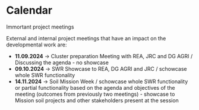 # Calendar
Immortant project meetings

External and internal project meetings that have an impact on the developmental work are:

- **11.09.2024** -> Cluster preparation Meeting with REA, JRC and DG AGRI / Discussing the agenda - no showcase
- **09.10.2024** -> SWR Showcase to REA, DG AGRI and JRC / schowcase whole SWR functionality 
- **14.11.2024** -> Soil Mission Week / schowcase whole SWR functionality or partial functionality based on the agenda and objectives  of the meeting (outcomes from previously two meetings) - showcase to Mission soil projects and other stakeholders present at the session 


